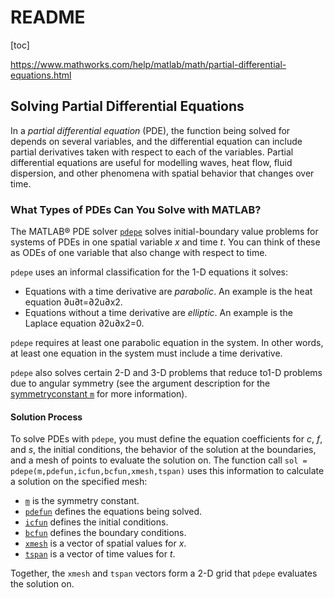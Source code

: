 # README

[toc]


https://www.mathworks.com/help/matlab/math/partial-differential-equations.html



## Solving Partial Differential Equations

In a *partial differential equation* (PDE), the function being solved for depends on several variables, and the differential equation can include partial derivatives taken with respect to each of the variables. Partial differential equations are useful for modelling waves, heat flow, fluid dispersion, and other phenomena with spatial behavior that changes over time.



### What Types of PDEs Can You Solve with MATLAB?

The MATLAB® PDE solver [`pdepe`](https://www.mathworks.com/help/matlab/ref/pdepe.html) solves initial-boundary value problems for systems of PDEs in one spatial variable *x* and time *t*. You can think of these as ODEs of one variable that also change with respect to time.

`pdepe` uses an informal classification for the 1-D equations it solves:

- Equations with a time derivative are *parabolic*. An example is the heat equation ∂u∂t=∂2u∂x2.
- Equations without a time derivative are *elliptic*. An example is the Laplace equation ∂2u∂x2=0.

`pdepe` requires at least one parabolic equation in the system. In other words, at least one equation in the system must include a time derivative.

`pdepe` also solves certain 2-D and 3-D problems that reduce to1-D problems due to angular symmetry (see the argument description for the [symmetryconstant `m`](https://www.mathworks.com/help/matlab/ref/pdepe.html#mw_bf53ae0b-d53a-47fc-81dc-ee63671697a8) for more information).



#### Solution Process

To solve PDEs with `pdepe`, you must define the equation coefficients for *c*, *f*, and *s*, the initial conditions, the behavior of the solution at the boundaries, and a mesh of points to evaluate the solution on. The function call `sol = pdepe(m,pdefun,icfun,bcfun,xmesh,tspan)` uses this information to calculate a solution on the specified mesh:

- [`m`](https://www.mathworks.com/help/matlab/ref/pdepe.html#mw_bf53ae0b-d53a-47fc-81dc-ee63671697a8) is the symmetry constant.
- [`pdefun`](https://www.mathworks.com/help/matlab/ref/pdepe.html#mw_ca773a23-ccd3-45fc-9eb0-0982f085f21d) defines the equations being solved.
- [`icfun`](https://www.mathworks.com/help/matlab/ref/pdepe.html#mw_dbdef752-2363-43aa-94c6-6c2242a43406) defines the initial conditions.
- [`bcfun`](https://www.mathworks.com/help/matlab/ref/pdepe.html#mw_5ccaac8a-d9a6-484d-8859-2ff9fc7e8913) defines the boundary conditions.
- [`xmesh`](https://www.mathworks.com/help/matlab/ref/pdepe.html#mw_39f0a244-6853-4b5a-b45c-ef17928a7175) is a vector of spatial values for *x*.
- [`tspan`](https://www.mathworks.com/help/matlab/ref/pdepe.html#mw_86a8dc7c-372b-421b-8082-2b459cb51733) is a vector of time values for *t*.

Together, the `xmesh` and `tspan` vectors form a 2-D grid that `pdepe` evaluates the solution on.

